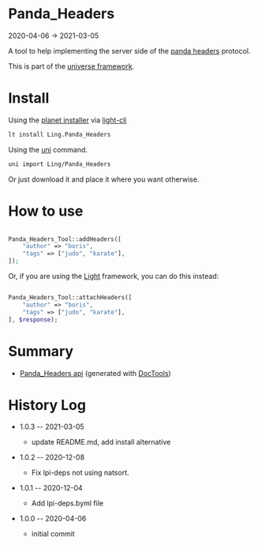 Panda_Headers
===========
2020-04-06 -> 2021-03-05



A tool to help implementing the server side of the [panda headers](https://github.com/lingtalfi/TheBar/blob/master/discussions/panda-headers-protocol.md) protocol.


This is part of the [universe framework](https://github.com/karayabin/universe-snapshot).


Install
==========
Using the [planet installer](https://github.com/lingtalfi/Light_PlanetInstaller) via [light-cli](https://github.com/lingtalfi/Light_Cli)
```bash
lt install Ling.Panda_Headers
```

Using the [uni](https://github.com/lingtalfi/universe-naive-importer) command.
```bash
uni import Ling/Panda_Headers
```

Or just download it and place it where you want otherwise.




How to use
=============

```php

Panda_Headers_Tool::addHeaders([
    "author" => "boris",
    "tags" => ["judo", "karate"],
]);
```

Or, if you are using the [Light](https://github.com/lingtalfi/Light) framework, you can do this instead:


```php

Panda_Headers_Tool::attachHeaders([
    "author" => "boris",
    "tags" => ["judo", "karate"],
], $response);
```






Summary
===========
- [Panda_Headers api](https://github.com/lingtalfi/Panda_Headers/blob/master/doc/api/Ling/Panda_Headers.md) (generated with [DocTools](https://github.com/lingtalfi/DocTools))






History Log
=============

- 1.0.3 -- 2021-03-05

    - update README.md, add install alternative

- 1.0.2 -- 2020-12-08

    - Fix lpi-deps not using natsort.

- 1.0.1 -- 2020-12-04

    - Add lpi-deps.byml file

- 1.0.0 -- 2020-04-06

    - initial commit